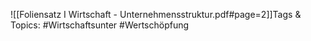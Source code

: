 
![[Foliensatz I Wirtschaft - Unternehmensstruktur.pdf#page=2]]Tags & Topics:
   #Wirtschaftsunter
   #Wertschöpfung